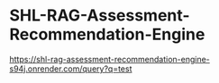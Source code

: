# SHL-RAG-Assessment-Recommendation-Engine

https://shl-rag-assessment-recommendation-engine-s94j.onrender.com/query?q=test
